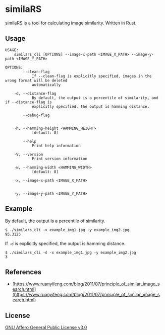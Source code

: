 # similaRS

similaRS is a tool for calculating image similarity. Written in Rust.

## Usage

```
USAGE:
    similars_cli [OPTIONS] --image-x-path <IMAGE_X_PATH> --image-y-path <IMAGE_Y_PATH>

OPTIONS:
        --clean-flag
            If --clean-flag is explicitly specified, images in the wrong format will be deleted
            automatically

    -d, --distance-flag
            By default, the output is a percentile of similarity, and if --distance-flag is
            explicitly specified, the output is hamming distance.

        --debug-flag


    -h, --hamming-height <HAMMING_HEIGHT>
            [default: 8]

        --help
            Print help information

    -V, --version
            Print version information

    -w, --hamming-width <HAMMING_WIDTH>
            [default: 8]

    -x, --image-x-path <IMAGE_X_PATH>


    -y, --image-y-path <IMAGE_Y_PATH>
```

## Example

By default, the output is a percentile of similarity.

```
$ ./similars_cli -x example_img1.jpg -y example_img2.jpg
95.3125
```

If `-d` is explicitly specified, the output is hamming distance.

```
$ ./similars_cli -d -x example_img1.jpg -y example_img2.jpg
3
```

## References

* [https://www.ruanyifeng.com/blog/2011/07/principle_of_similar_image_search.html](https://www.ruanyifeng.com/blog/2011/07/principle_of_similar_image_search.html)

## License

[GNU Affero General Public License v3.0](https://choosealicense.com/licenses/agpl-3.0/)
